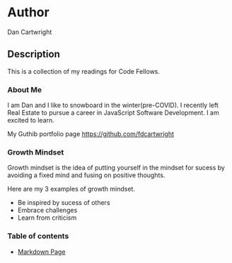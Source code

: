 # Author
Dan Cartwright

## Description
This is a collection of my readings for Code Fellows.

### About Me
I am Dan and I like to snowboard in the winter(pre-COVID). I recently left Real Estate to pursue a career in JavaScript Software Development. I am excited to learn.

My Guthib portfolio page https://github.com/fdcartwright

### Growth Mindset
Growth mindset is the idea of putting yourself in the mindset for sucess by avoiding a fixed mind and fusing on positive thoughts. 

Here are my 3 examples of growth mindset.
* Be inspired by sucess of others
* Embrace challenges
* Learn from criticism

### Table of contents
- [Markdown Page](markdown.md)
